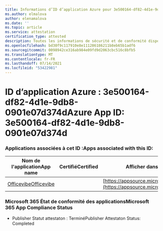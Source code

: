 ```yaml
---
title: Informations d’ID d’application Azure pour 3e500164-df82-4d1e-9db8-0901e07d374d
ms.author: elmalova
author: elenamalova
ms.date: ''
ms.topic: article
ms.service: attestation
certification_type: attested
description: Toutes les informations de sécurité et de conformité disponibles pour 3e500164-df82-4d1e-9db8-0901e07d374d.
ms.openlocfilehash: bd30f9c117910e8e111286186211b8eb65b1adf6
ms.sourcegitcommit: 0098942ce316ab984e09fd9d2063cbc516c8bfb5
ms.translationtype: MT
ms.contentlocale: fr-FR
ms.lasthandoff: 07/14/2021
ms.locfileid: "53422981"
---
```

# <a name="azure-app-id-3e500164-df82-4d1e-9db8-0901e07d374d"></a><span data-ttu-id="7ff65-103">ID d’application Azure : 3e500164-df82-4d1e-9db8-0901e07d374d</span><span class="sxs-lookup"><span data-stu-id="7ff65-103">Azure App ID: 3e500164-df82-4d1e-9db8-0901e07d374d</span></span>


### <a name="apps-associated-with-this-id"></a><span data-ttu-id="7ff65-104">Applications associées à cet ID :</span><span class="sxs-lookup"><span data-stu-id="7ff65-104">Apps associated with this ID:</span></span>
| <span data-ttu-id="7ff65-105">**Nom de l'application**</span><span class="sxs-lookup"><span data-stu-id="7ff65-105">**App name**</span></span> | <span data-ttu-id="7ff65-106">**Certifié**</span><span class="sxs-lookup"><span data-stu-id="7ff65-106">**Certified**</span></span> | <span data-ttu-id="7ff65-107">**Afficher dans AppSource**</span><span class="sxs-lookup"><span data-stu-id="7ff65-107">**View in AppSource**</span></span> |
|-|-|-|
| [<span data-ttu-id="7ff65-108">Officevibe</span><span class="sxs-lookup"><span data-stu-id="7ff65-108">Officevibe</span></span>](https://docs.microsoft.com/en-us/microsoft-365-app-certification/forward/WA200002508) |  | [https://appsource.microsoft.com/product/office/WA200002508](https://appsource.microsoft.com/product/office/WA200002508) |

### <a name="microsoft-365-app-compliance-status"></a><span data-ttu-id="7ff65-109">Microsoft 365 État de conformité des applications</span><span class="sxs-lookup"><span data-stu-id="7ff65-109">Microsoft 365 App Compliance Status</span></span>
- <span data-ttu-id="7ff65-110">Publisher Statut attestaton : Terminé</span><span class="sxs-lookup"><span data-stu-id="7ff65-110">Publisher Attestaton Status: Completed</span></span>
